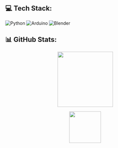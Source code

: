 ## 💻 Tech Stack:

![Python](https://img.shields.io/badge/python-3670A0?style=flat-square&logo=python&logoColor=ffdd54) 
![Arduino](https://img.shields.io/badge/-Arduino-00979D?style=flat-square&logo=Arduino&logoColor=white) 
![Blender](https://img.shields.io/badge/blender-%23F5792A.svg?style=flat-square&logo=blender&logoColor=white) 

## 📊 GitHub Stats:

<p align="center">
  <img height="175em"
    src="https://github-readme-stats.vercel.app/api?username=kotdanissimo&hide_border=true&count_private=true&show_icons=true&theme=tokyonight">
    <p/>
      
<p align="center">
  <img height="100em"
    src="https://github-readme-stats.vercel.app/api/top-langs/?username=kotdanissimo&hide_border=true&include_all_commits=false&count_private=false&layout=compact&theme=tokyonight">
    <p/>

